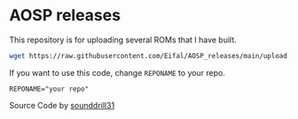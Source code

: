 # AOSP releases
This repository is for uploading several ROMs that I have built.

```bash
wget https://raw.githubusercontent.com/Eifal/AOSP_releases/main/upload.sh && chmod +x upload.sh && ./upload.sh
```

If you want to use this code, change `REPONAME` to your repo.
```
REPONAME="your repo"
```


Source Code by [sounddrill31](https://github.com/sounddrill31/docker-images/blob/master/aosp/common/upload.sh)
